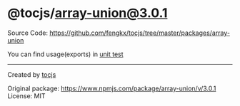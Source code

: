 # @tocjs/array-union@3.0.1

Source Code: https://github.com/fengkx/tocjs/tree/master/packages/array-union

You can find usage(exports) in [unit test](https://github.com/fengkx/tocjs/tree/master/packages/array-union/test/pkg.test.js)

---

Created by [tocjs](https://github.com/fengkx/tocjs/)

Original package: https://www.npmjs.com/package/array-union/v/3.0.1
License: MIT
